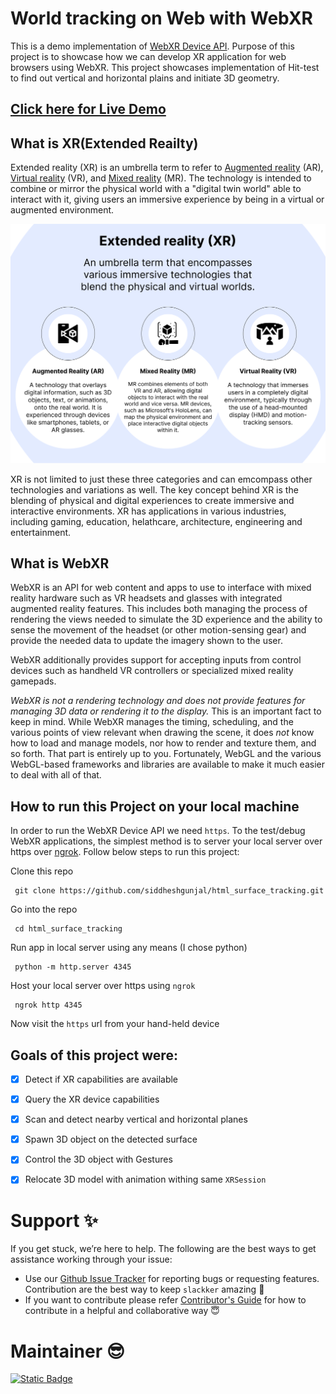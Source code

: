 # World tracking on Web with WebXR

This is a demo implementation of [WebXR Device API](https://github.com/immersive-web/webxr/tree/master). Purpose of this project is to showcase how we can develop XR application for web browsers using WebXR. This project showcases implementation of Hit-test to find out vertical and horizontal plains and initiate 3D geometry.

## [Click here for Live Demo](https://siddheshgunjal.github.io/html_surface_tracking/)

## What is XR(Extended Reailty)

Extended reality (XR) is an umbrella term to refer to [Augmented reality](https://en.wikipedia.org/wiki/Augmented_reality) (AR), [Virtual reality](https://en.wikipedia.org/wiki/Virtual_reality) (VR), and [Mixed reality](https://en.wikipedia.org/wiki/Mixed_reality) (MR). The technology is intended to combine or mirror the physical world with a "digital twin world" able to interact with it, giving users an immersive experience by being in a virtual or augmented environment.

![Extended Reality (XR) Explained](./assets/What-is-Extended-Reality.png)

XR is not limited to just these three categories and can emcompass other technologies and variations as well. The key concept behind XR is the blending of physical and digital experiences to create immersive and interactive environments. XR has applications in various industries, including gaming, education, helathcare, architecture, engineering and entertainment.

## What is WebXR

WebXR is an API for web content and apps to use to interface with mixed reality hardware such as VR headsets and glasses with integrated augmented reality features. This includes both managing the process of rendering the views needed to simulate the 3D experience and the ability to sense the movement of the headset (or other motion-sensing gear) and provide the needed data to update the imagery shown to the user.

WebXR additionally provides support for accepting inputs from control devices such as handheld VR controllers or specialized mixed reality gamepads.

_WebXR is not a rendering technology and does not provide features for managing 3D data or rendering it to the display._ This is an important fact to keep in mind. While WebXR manages the timing, scheduling, and the various points of view relevant when drawing the scene, it does _not_ know how to load and manage models, nor how to render and texture them, and so forth. That part is entirely up to you. Fortunately, WebGL and the various WebGL-based frameworks and libraries are available to make it much easier to deal with all of that.

## How to run this Project on your local machine

In order to run the WebXR Device API we need `https`. To the test/debug WebXR applications, the simplest method is to server your local server over https over [ngrok](https://ngrok.com/). Follow below steps to run this project:

Clone this repo

     git clone https://github.com/siddheshgunjal/html_surface_tracking.git

Go into the repo

     cd html_surface_tracking

Run app in local server using any means (I chose python)

     python -m http.server 4345

Host your local server over https using `ngrok`

     ngrok http 4345

Now visit the `https` url from your hand-held device

## Goals of this project were:

- [x] Detect if XR capabilities are available

- [x] Query the XR device capabilities

- [x] Scan and detect nearby vertical and horizontal planes

- [x] Spawn 3D object on the detected surface

- [x] Control the 3D object with Gestures

- [x] Relocate 3D model with animation withing same `XRSession`

# Support :sparkles:
If you get stuck, we’re here to help. The following are the best ways to get assistance working through your issue:

* Use our [Github Issue Tracker][gh-issues] for reporting bugs or requesting features.
Contribution are the best way to keep `slackker` amazing :muscle:
* If you want to contribute please refer [Contributor's Guide][gh-contrib] for how to contribute in a helpful and collaborative way :innocent:

# Maintainer :sunglasses:
[<img alt="Static Badge" src="https://img.shields.io/badge/my_website-click_to_visit-informational?style=for-the-badge&logo=googlechrome&logoColor=white&color=black">][portfolio]

<!-- Markdown link -->
[gh-issues]: https://github.com/siddheshgunjal/slackker/issues
[gh-contrib]: https://github.com/siddheshgunjal/slackker/blob/main/CONTRIBUTING.md
[portfolio]: https://siddheshgunjal.github.io